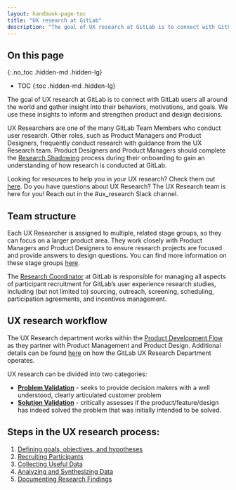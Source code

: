 ```yaml
---
layout: handbook-page-toc
title: "UX research at GitLab"
description: "The goal of UX research at GitLab is to connect with GitLab users all around the world and gather insight into their behaviors, motivations, and goals."
---
```


## On this page
{:.no_toc .hidden-md .hidden-lg}

- TOC
{:toc .hidden-md .hidden-lg}

The goal of UX research at GitLab is to connect with GitLab users all around the world and gather insight into their behaviors, motivations, and goals. We use these insights to inform and strengthen product and design decisions.

UX Researchers are one of the many GitLab Team Members who conduct user research. Other roles, such as Product Managers and Product Designers, frequently conduct research with guidance from the UX Research team. Product Designers and Product Managers should complete the [Research Shadowing](/handbook/engineering/ux/ux-research-training/research-shadowing/) process during their onboarding to gain an understanding of how research is conducted at GitLab.

Looking for resources to help you in your UX research? Check them out [here](/handbook/engineering/ux/ux-research-training/ux-research-resources).
Do you have questions about UX Research? The UX Research team is here for you! Reach out in the #ux_research Slack channel.

## Team structure
Each UX Researcher is assigned to multiple, related stage groups, so they can focus on a larger product area. They work closely with Product Managers and Product Designers to ensure research projects are focused and provide answers to design questions. You can find more information on these stage groups [here](/handbook/product/categories/#devops-stages).

The [Research Coordinator](/handbook/engineering/ux/ux-research-coordination/) at GitLab is responsible for managing all aspects of participant recruitment for GitLab’s user experience research studies, including  (but not limited to) sourcing, outreach, screening, scheduling, participation agreements, and incentives management.

## UX research workflow
The UX Research department works within the [Product Development Flow](/handbook/product-development-flow/#overview--philosophy) as they partner with Product Management and Product Design.  Additional details can be found [here](/handbook/engineering/ux/ux-research-training/how-uxr-team-operates/) on how the GitLab UX Research Department operates.

UX research can be divided into two categories:
* **[Problem Validation](/handbook/engineering/ux/ux-research-training/problem-validation-and-methods/)** - seeks to provide decision makers with a well understood, clearly articulated customer problem
* **[Solution Validation](/handbook/engineering/ux/ux-research-training/solution-validation-and-methods/)** - critically assesses if the product/feature/design has indeed solved the problem that was initially intended to be solved.

## Steps in the UX research process:
1. [Defining goals, objectives, and hypotheses](/handbook/engineering/ux/ux-research-training/defining-goals-objectives-and-hypotheses/)
2. [Recruiting Participants](/handbook/engineering/ux/ux-research-training/recruiting-participants/)
3. [Collecting Useful Data](/handbook/engineering/ux/ux-research-training/collecting-useful-data/)
4. [Analyzing and Synthesizing Data](/handbook/engineering/ux/ux-research-training/analyzing-research-data/)
5. [Documenting Research Findings](/handbook/engineering/ux/ux-research-training/documenting-research-findings/)
